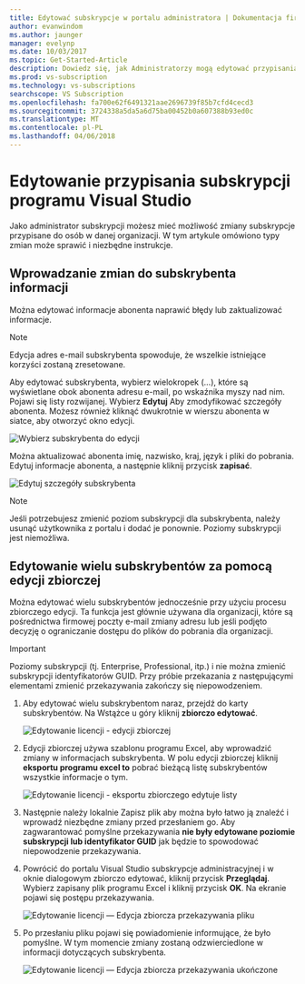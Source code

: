 ```yaml
---
title: Edytować subskrypcje w portalu administratora | Dokumentacja firmy Microsoft
author: evanwindom
ms.author: jaunger
manager: evelynp
ms.date: 10/03/2017
ms.topic: Get-Started-Article
description: Dowiedz się, jak Administratorzy mogą edytować przypisania subskrypcji.
ms.prod: vs-subscription
ms.technology: vs-subscriptions
searchscope: VS Subscription
ms.openlocfilehash: fa700e62f6491321aae2696739f85b7cfd4cecd3
ms.sourcegitcommit: 3724338a5da5a6d75ba00452b0a607388b93ed0c
ms.translationtype: MT
ms.contentlocale: pl-PL
ms.lasthandoff: 04/06/2018
---
```

# <a name="editing-visual-studio-subscription-assignments"></a>Edytowanie przypisania subskrypcji programu Visual Studio

Jako administrator subskrypcji możesz mieć możliwość zmiany subskrypcje przypisane do osób w danej organizacji.  W tym artykule omówiono typy zmian może sprawić i niezbędne instrukcje. 

## <a name="making-changes-to-subscriber-information"></a>Wprowadzanie zmian do subskrybenta informacji
Można edytować informacje abonenta naprawić błędy lub zaktualizować informacje. 
> [!NOTE]
> Edycja adres e-mail subskrybenta spowoduje, że wszelkie istniejące korzyści zostaną zresetowane.

Aby edytować subskrybenta, wybierz wielokropek (...), które są wyświetlane obok abonenta adresu e-mail, po wskaźnika myszy nad nim. Pojawi się listy rozwijanej.  Wybierz **Edytuj** Aby zmodyfikować szczegóły abonenta. Możesz również kliknąć dwukrotnie w wierszu abonenta w siatce, aby otworzyć okno edycji.

   ![Wybierz subskrybenta do edycji](_img\edit-license\select-subscriber.png)

Można aktualizować abonenta imię, nazwisko, kraj, język i pliki do pobrania. Edytuj informacje abonenta, a następnie kliknij przycisk **zapisać**.

   ![Edytuj szczegóły subskrybenta](_img\edit-license\edit-subscriber.png)

> [!NOTE]
> Jeśli potrzebujesz zmienić poziom subskrypcji dla subskrybenta, należy usunąć użytkownika z portalu i dodać je ponownie. Poziomy subskrypcji jest niemożliwa.

## <a name="editing-multiple-subscribers-by-using-bulk-edit"></a>Edytowanie wielu subskrybentów za pomocą edycji zbiorczej

Można edytować wielu subskrybentów jednocześnie przy użyciu procesu zbiorczego edycji. Ta funkcja jest głównie używana dla organizacji, które są pośrednictwa firmowej poczty e-mail zmiany adresu lub jeśli podjęto decyzję o ograniczanie dostępu do plików do pobrania dla organizacji. 

> [!IMPORTANT]
> Poziomy subskrypcji (tj. Enterprise, Professional, itp.) i nie można zmienić subskrypcji identyfikatorów GUID.  Przy próbie przekazania z następującymi elementami zmienić przekazywania zakończy się niepowodzeniem.  

1.  Aby edytować wielu subskrybentom naraz, przejdź do karty subskrybentów. Na Wstążce u góry kliknij **zbiorczo edytować**. 

    ![Edytowanie licencji - edycji zbiorczej](_img\edit-license\edit-license-bulk-edit.png)

2.  Edycji zbiorczej używa szablonu programu Excel, aby wprowadzić zmiany w informacjach subskrybenta. W polu edycji zbiorczej kliknij **eksportu programu excel to** pobrać bieżącą listę subskrybentów wszystkie informacje o tym. 

    ![Edytowanie licencji - eksportu zbiorczego edytuje listy](_img\edit-license\edit-license-bulk-edit-export.png)

3.  Następnie należy lokalnie Zapisz plik aby można było łatwo ją znaleźć i wprowadź niezbędne zmiany przed przesłaniem go. Aby zagwarantować pomyślne przekazywania **nie były edytowane poziomie subskrypcji lub identyfikator GUID** jak będzie to spowodować niepowodzenie przekazywania. 

4.  Powrócić do portalu Visual Studio subskrypcje administracyjnej i w oknie dialogowym zbiorczo edytować, kliknij przycisk **Przeglądaj**. Wybierz zapisany plik programu Excel i kliknij przycisk **OK**. Na ekranie pojawi się postępu przekazywania.

    ![Edytowanie licencji — Edycja zbiorcza przekazywania pliku](_img\edit-license\edit-license-bulk-file-upload1.png)

5.  Po przesłaniu pliku pojawi się powiadomienie informujące, że było pomyślne. W tym momencie zmiany zostaną odzwierciedlone w informacji dotyczących subskrybenta. 

    ![Edytowanie licencji — Edycja zbiorcza przekazywania ukończone](_img\edit-license\edit-license-bulk-upload-complete.png)



